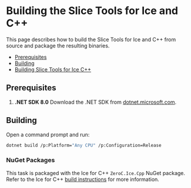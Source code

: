 # Building the Slice Tools for Ice and C++

This page describes how to build the Slice Tools for Ice and C++ from source and package the resulting binaries.

- [Prerequisites](#prerequisites)
- [Building](#building)
- [Building Slice Tools for Ice C++](#building-slice-tools-for-ice-c)

## Prerequisites

1. **.NET SDK 8.0**
   Download the .NET SDK from [dotnet.microsoft.com](https://dotnet.microsoft.com/en-us/download/dotnet).

## Building

Open a command prompt and run:

```sh
dotnet build /p:Platform="Any CPU" /p:Configuration=Release
```

### NuGet Packages

This task is packaged with the Ice for C++ `ZeroC.Ice.Cpp` NuGet package. Refer to the Ice for C++
[build instructions][cpp-building] for more information.

[cpp-building]: ../../BUILDING.md
   